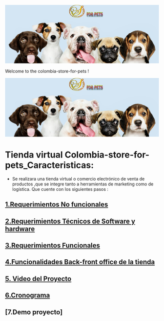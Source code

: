 ![](https://github.com/lcarloszapatag/colombia-store-for-pets/blob/main/colombia%20for%20pets%20portada.png?raw=true)

Welcome to the colombia-store-for-pets !

![](https://github.com/lcarloszapatag/colombia-store-for-pets/blob/main/colombia%20for%20pets%20portada.png?raw=true)

# Tienda virtual Colombia-store-for-pets_Caracteristicas:

 * Se realizara una tienda virtual o comercio electrónico de venta de productos  ,que se integre tanto a herramientas de marketing como de logística. Que cuente con los siguientes pasos :


 ## [1.Requerimientos No funcionales  ](https://github.com/lcarloszapatag/colombia-store-for-pets/wiki/Requerimientos-No-funcionales)

 ## [2.Requerimientos Técnicos de Software y hardware](https://github.com/lcarloszapatag/colombia-store-for-pets/wiki/Requerimientos-Tecnicos)

## [3.Requerimientos Funcionales](https://github.com/lcarloszapatag/colombia-store-for-pets/wiki/Requerimientos-Funcionales)

## [4.Funcionalidades Back-front office de la tienda](https://github.com/lcarloszapatag/colombia-store-for-pets/wiki/Funcionalidades)

## [5. Video del Proyecto](https://github.com/lcarloszapatag/colombia-store-for-pets/wiki/Presentaci%C3%B3n-video-Proyecto)

## [6.Cronograma](https://github.com/lcarloszapatag/colombia-store-for-pets/wiki/Cronograma)

## [7.Demo proyecto]





